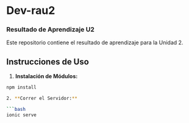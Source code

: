 # Dev-rau2

### Resultado de Aprendizaje U2

Este repositorio contiene el resultado de aprendizaje para la Unidad 2.

## Instrucciones de Uso

1. **Instalación de Módulos:**

```bash
npm install

2. **Correr el Servidor:**

```bash
ionic serve
